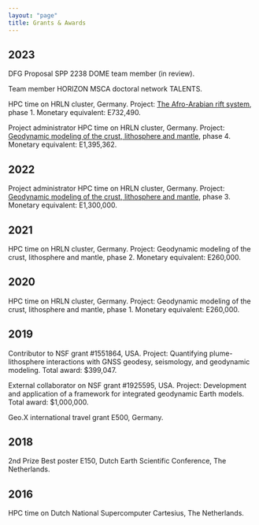 ```yaml
---
layout: "page"
title: Grants & Awards
---
```


2023
----
DFG Proposal SPP 2238 DOME team member (in review).

Team member HORIZON MSCA doctoral network TALENTS.

HPC time on HRLN cluster, Germany. Project: [The Afro-Arabian rift system](https://zulassung.hlrn.de/kurzbeschreibungen/bbp00064.pdf), phase 1. Monetary equivalent: E732,490.

Project administrator HPC time on HRLN cluster, Germany. Project: [Geodynamic modeling of the crust, lithosphere and mantle](https://zulassung.hlrn.de/kurzbeschreibungen/bbp00039.pdf), phase 4. Monetary equivalent: E1,395,362.

2022
----
Project administrator HPC time on HRLN cluster, Germany. Project: [Geodynamic modeling of the crust, lithosphere and mantle](https://zulassung.hlrn.de/kurzbeschreibungen/bbp00039.pdf), phase 3. Monetary equivalent: E1,300,000.

2021
----
HPC time on HRLN cluster, Germany. Project: Geodynamic modeling of the crust, lithosphere and mantle, phase 2. Monetary equivalent: E260,000.

2020
----
HPC time on HRLN cluster, Germany. Project: Geodynamic modeling of the crust, lithosphere and mantle, phase 1. Monetary equivalent: E260,000.

2019
----
Contributor to NSF grant #1551864, USA. Project: Quantifying plume-lithosphere interactions with GNSS geodesy, seismology, and geodynamic modeling. Total award: $399,047.

External collaborator on NSF grant #1925595, USA. Project: Development and application of a framework for integrated geodynamic Earth models. Total award: $1,000,000.

Geo.X international travel grant E500, Germany.

2018
----
2nd Prize Best poster E150, Dutch Earth Scientific Conference, The Netherlands.

2016
----
HPC time on Dutch National Supercomputer Cartesius, The Netherlands.
